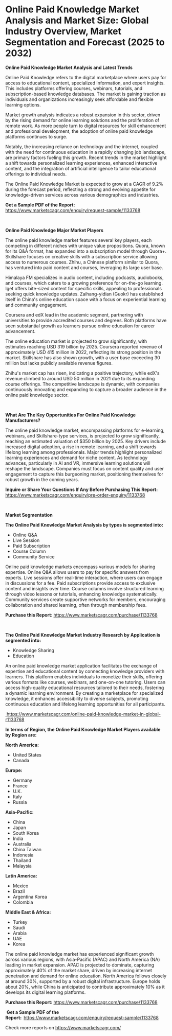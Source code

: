 <p><h1>Online Paid Knowledge Market Analysis and Market Size: Global Industry Overview, Market Segmentation and Forecast (2025 to 2032)</h1></p><p><strong>Online Paid Knowledge Market Analysis and Latest Trends</strong></p>
<p><p>Online Paid Knowledge refers to the digital marketplace where users pay for access to educational content, specialized information, and expert insights. This includes platforms offering courses, webinars, tutorials, and subscription-based knowledge databases. The market is gaining traction as individuals and organizations increasingly seek affordable and flexible learning options.</p><p>Market growth analysis indicates a robust expansion in this sector, driven by the rising demand for online learning solutions and the proliferation of remote work. As more people turn to digital resources for skill enhancement and professional development, the adoption of online paid knowledge platforms continues to surge. </p><p>Notably, the increasing reliance on technology and the internet, coupled with the need for continuous education in a rapidly changing job landscape, are primary factors fueling this growth. Recent trends in the market highlight a shift towards personalized learning experiences, enhanced interactive content, and the integration of artificial intelligence to tailor educational offerings to individual needs. </p><p>The Online Paid Knowledge Market is expected to grow at a CAGR of 9.2% during the forecast period, reflecting a strong and evolving appetite for knowledge-driven services across various demographics and industries.</p></p>
<p><strong>Get a Sample PDF of the Report:&nbsp;</strong> <a href="https://www.marketscagr.com/enquiry/request-sample/1133768?utm_campaign=2461&utm_medium=2&utm_source=Github&utm_content=ia&utm_term=25032025&utm_id=online-paid-knowledge">https://www.marketscagr.com/enquiry/request-sample/1133768</a></p>
<p>&nbsp;</p>
<p><strong>Online Paid Knowledge Major Market Players</strong></p>
<p><p>The online paid knowledge market features several key players, each competing in different niches with unique value propositions. Quora, known for its Q&A format, has expanded into a subscription model through Quora+. Skillshare focuses on creative skills with a subscription service allowing access to numerous courses. Zhihu, a Chinese platform similar to Quora, has ventured into paid content and courses, leveraging its large user base.</p><p>Himalaya FM specializes in audio content, including podcasts, audiobooks, and courses, which caters to a growing preference for on-the-go learning. Iget offers bite-sized content for specific skills, appealing to professionals seeking quick knowledge updates. Zaihang-yidian (Guokr) has established itself in China's online education space with a focus on experiential learning and community engagement. </p><p>Coursera and edX lead in the academic segment, partnering with universities to provide accredited courses and degrees. Both platforms have seen substantial growth as learners pursue online education for career advancement. </p><p>The online education market is projected to grow significantly, with estimates reaching USD 319 billion by 2025. Coursera reported revenue of approximately USD 415 million in 2022, reflecting its strong position in the market. Skillshare has also shown growth, with a user base exceeding 30 million but lacks publicly available revenue figures. </p><p>Zhihu's market cap has risen, indicating a positive trajectory, while edX's revenue climbed to around USD 50 million in 2021 due to its expanding course offerings. The competitive landscape is dynamic, with companies continuously innovating and expanding to capture a broader audience in the online paid knowledge sector.</p></p>
<p>&nbsp;</p>
<p><strong>What Are The Key Opportunities For Online Paid Knowledge Manufacturers?</strong></p>
<p><p>The online paid knowledge market, encompassing platforms for e-learning, webinars, and Skillshare-type services, is projected to grow significantly, reaching an estimated valuation of $350 billion by 2025. Key drivers include increased digital adoption, a rise in remote learning, and a shift towards lifelong learning among professionals. Major trends highlight personalized learning experiences and demand for niche content. As technology advances, particularly in AI and VR, immersive learning solutions will reshape the landscape. Companies must focus on content quality and user engagement to capture this burgeoning market, positioning themselves for robust growth in the coming years.</p></p>
<p><strong>Inquire or Share Your Questions If Any Before Purchasing This Report:</strong> <a href="https://www.marketscagr.com/enquiry/pre-order-enquiry/1133768?utm_campaign=2461&utm_medium=2&utm_source=Github&utm_content=ia&utm_term=25032025&utm_id=online-paid-knowledge">https://www.marketscagr.com/enquiry/pre-order-enquiry/1133768</a></p>
<p>&nbsp;</p>
<p><strong>Market Segmentation</strong></p>
<p><strong>The Online Paid Knowledge Market Analysis by types is segmented into:</strong></p>
<p><ul><li>Online Q&A</li><li>Live Session</li><li>Paid Subscription</li><li>Course Column</li><li>Community Service</li></ul></p>
<p><p>Online paid knowledge markets encompass various models for sharing expertise. Online Q&A allows users to pay for specific answers from experts. Live sessions offer real-time interaction, where users can engage in discussions for a fee. Paid subscriptions provide access to exclusive content and insights over time. Course columns involve structured learning through video lessons or tutorials, enhancing knowledge systematically. Community services create supportive networks for members, encouraging collaboration and shared learning, often through membership fees.</p></p>
<p><strong>Purchase this Report:&nbsp;</strong><a href="https://www.marketscagr.com/purchase/1133768?utm_campaign=2461&utm_medium=2&utm_source=Github&utm_content=ia&utm_term=25032025&utm_id=online-paid-knowledge">https://www.marketscagr.com/purchase/1133768</a></p>
<p>&nbsp;</p>
<p><strong>The Online Paid Knowledge Market Industry Research by Application is segmented into:</strong></p>
<p><ul><li>Knowledge Sharing</li><li>Education</li></ul></p>
<p><p>An online paid knowledge market application facilitates the exchange of expertise and educational content by connecting knowledge providers with learners. This platform enables individuals to monetize their skills, offering various formats like courses, webinars, and one-on-one tutoring. Users can access high-quality educational resources tailored to their needs, fostering a dynamic learning environment. By creating a marketplace for specialized knowledge, it enhances accessibility to diverse subjects, promoting continuous education and lifelong learning opportunities for all participants.</p></p>
<p><a href="https://www.marketscagr.com/online-paid-knowledge-market-in-global-r1133768?utm_campaign=2461&utm_medium=2&utm_source=Github&utm_content=ia&utm_term=25032025&utm_id=online-paid-knowledge">&nbsp;https://www.marketscagr.com/online-paid-knowledge-market-in-global-r1133768</a></p>
<p><strong>In terms of Region, the Online Paid Knowledge Market Players available by Region are:</strong></p>
<p>
    <p> <strong> North America: </strong>
        <ul>
            <li>United States</li>
            <li>Canada</li>
        </ul>
        </p> 
    <p> <strong> Europe: </strong>
        <ul>
            <li>Germany</li>
            <li>France</li>
            <li>U.K.</li>
            <li>Italy</li>
            <li>Russia</li>
        </ul>
        </p> 
    <p> <strong> Asia-Pacific: </strong>
        <ul>
            <li>China</li>
            <li>Japan</li>
            <li>South Korea</li>
            <li>India</li>
            <li>Australia</li>
            <li>China Taiwan</li>
            <li>Indonesia</li>
            <li>Thailand</li>
            <li>Malaysia</li>
        </ul>
        </p> 
    <p> <strong> Latin America: </strong>
        <ul>
            <li>Mexico</li>
            <li>Brazil</li>
            <li>Argentina Korea</li>
            <li>Colombia</li>
        </ul>
        </p> 
    <p> <strong> Middle East & Africa: </strong>
        <ul>
            <li>Turkey</li>
            <li>Saudi</li>
            <li>Arabia</li>
            <li>UAE</li>
            <li>Korea</li>
        </ul>
    </p>
    </p>
<p><p>The online paid knowledge market has experienced significant growth across various regions, with Asia-Pacific (APAC) and North America (NA) leading in market expansion. APAC is projected to dominate, capturing approximately 40% of the market share, driven by increasing internet penetration and demand for online education. North America follows closely at around 30%, supported by a robust digital infrastructure. Europe holds about 20%, while China is anticipated to contribute approximately 10% as it develops its digital learning platforms.</p></p>
<p><strong>Purchase this Report: </strong><a href="https://www.marketscagr.com/purchase/1133768?utm_campaign=2461&utm_medium=2&utm_source=Github&utm_content=ia&utm_term=25032025&utm_id=online-paid-knowledge">https://www.marketscagr.com/purchase/1133768</a></p>
<p>&nbsp;<strong>Get a Sample PDF of the Report:&nbsp;&nbsp;</strong><a href="https://www.marketscagr.com/enquiry/request-sample/1133768?utm_campaign=2461&utm_medium=2&utm_source=Github&utm_content=ia&utm_term=25032025&utm_id=online-paid-knowledge">https://www.marketscagr.com/enquiry/request-sample/1133768</a></p>
<p><strong></strong></p>
<p>Check more reports on <a href="https://www.marketscagr.com/?utm_campaign=2461&utm_medium=2&utm_source=Github&utm_content=ia&utm_term=25032025&utm_id=online-paid-knowledge">https://www.marketscagr.com/</a></p>